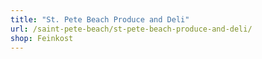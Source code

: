 ```yaml
---
title: "St. Pete Beach Produce and Deli"
url: /saint-pete-beach/st-pete-beach-produce-and-deli/
shop: Feinkost
---
```

